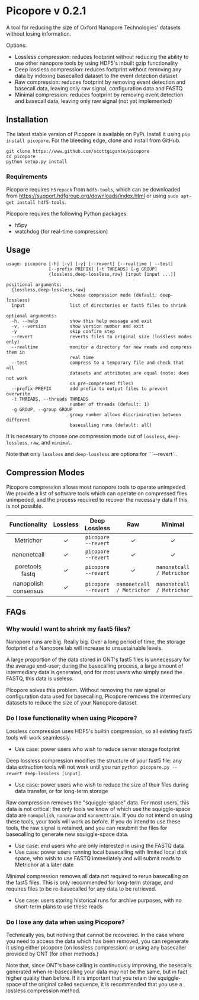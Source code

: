 # Picopore v 0.2.1 #

A tool for reducing the size of Oxford Nanopore Technologies' datasets without losing information.

Options:
- Lossless compression: reduces footprint without reducing the ability to use other nanopore tools by using HDF5's inbuilt gzip functionality
- Deep lossless compression: reduces footprint without removing any data by indexing basecalled dataset to the event detection dataset
- Raw compression: reduces footprint by removing event detection and basecall data, leaving only raw signal, configuration data and FASTQ
- Minimal compression: reduces footprint by removing event detection and basecall data, leaving only raw signal (not yet implemented)

## Installation ##

The latest stable version of Picopore is available on PyPi. Install it using ```pip install picopore```. For the bleeding edge, clone and install from GitHub.
```
git clone https://www.github.com/scottgigante/picopore
cd picopore
python setup.py install
```

### Requirements ###

Picopore requires ```h5repack``` from ```hdf5-tools```, which can be downloaded from https://support.hdfgroup.org/downloads/index.html or using ```sudo apt-get install hdf5-tools```.

Picopore requires the following Python packages:
* h5py
* watchdog (for real-time compression)

## Usage ##

```
usage: picopore [-h] [-v] [-y] [--revert] [--realtime | --test]
                [--prefix PREFIX] [-t THREADS] [-g GROUP]
                {lossless,deep-lossless,raw} [input [input ...]]
```
```
positional arguments:
  {lossless,deep-lossless,raw}
                        choose compression mode (default: deep-lossless)
  input                 list of directories or fast5 files to shrink

optional arguments:
  -h, --help            show this help message and exit
  -v, --version         show version number and exit
  -y                    skip confirm step
  --revert              reverts files to original size (lossless modes only)
  --realtime            monitor a directory for new reads and compress them in
                        real time
  --test                compress to a temporary file and check that all
                        datasets and attributes are equal (note: does not work
                        on pre-compressed files)
  --prefix PREFIX       add prefix to output files to prevent overwrite
  -t THREADS, --threads THREADS
                        number of threads (default: 1)
  -g GROUP, --group GROUP
                        group number allows discrimination between different
                        basecalling runs (default: all)
```

It is necessary to choose one compression mode out of ```lossless```, ```deep-lossless```, ```raw```, and ```minimal```. 

Note that only ```lossless``` and ```deep-lossless``` are options for ```--revert``.

## Compression Modes ##

Picopore compression allows most nanopore tools to operate unimpeded. We provide a list of software tools which can operate on compressed files unimpeded, and the process required to recover the necessary data if this is not possible.

| Functionality        | Lossless |      Deep Lossless      | Raw | Minimal |
|:--------------------:|:--------:|:-----------------------:|:---:|:-------:|
| Metrichor            |     ✓       | ```picopore --revert``` |  ✓  |    ✓    | 
| nanonetcall          |     ✓       | ```picopore --revert``` |  ✓  |    ✓    | 
| poretools fastq      |     ✓       | ```picopore --revert``` |  ✓  | ```nanonetcall / Metrichor``` | 
| nanopolish consensus |     ✓       | ```picopore --revert``` |  ```nanonetcall / Metrichor```  | ```nanonetcall / Metrichor``` | 


## FAQs ##

### Why would I want to shrink my fast5 files? ###

Nanopore runs are big. Really big. Over a long period of time, the storage footprint of a Nanopore lab will increase to unsustainable levels.

A large proportion of the data stored in ONT's fast5 files is unnecessary for the average end-user; during the basecalling process, a large amount of intermediary data is generated, and for most users who simply need the FASTQ, this data is useless.

Picopore solves this problem. Without removing the raw signal or configuration data used for basecalling, Picopore removes the intermediary datasets to reduce the size of your Nanopore dataset.

### Do I lose functionality when using Picopore? ###

Lossless compression uses HDF5's builtin compression, so all existing fast5 tools will work seamlessly. 
- Use case: power users who wish to reduce server storage footprint

Deep lossless compression modifies the structure of your fast5 file: any data extraction tools will not work until you run ```python picopore.py --revert deep-lossless [input]```.
- Use case: power users who wish to reduce the size of their files during data transfer, or for long-term storage

Raw compression removes the "squiggle-space" data. For most users, this data is not critical; the only tools we know of which use the squiggle-space data are ```nanopolish```, ```nanoraw``` and ```nanonettrain```. If you do not intend on using these tools, your tools will work as before. If you do intend to use these tools, the raw signal is retained, and you can resubmit the files for basecalling to generate new squiggle-space data.
- Use case: end users who are only interested in using the FASTQ data
- Use case: power users running local basecalling with limited local disk space, who wish to use FASTQ immediately and will submit reads to Metrichor at a later date

Minimal compression removes all data not required to rerun basecalling on the fast5 files. This is only recommended for long-term storage, and requires files to be re-basecalled for any data to be retrieved.
- Use case: users storing historical runs for archive purposes, with no short-term plans to use these reads

### Do I lose any data when using Picopore? ###

Technically yes, but nothing that cannot be recovered. In the case where you need to access the data which has been removed, you can regenerate it using either picopore (on lossless compression) or using any basecaller provided by ONT (for other methods.) 

Note that, since ONT's base calling is continuously improving, the basecalls generated when re-basecalling your data may not be the same, but in fact higher quality than before. If it is important that you retain the squiggle-space of the original called sequence, it is recommended that you use a lossless compression method.

